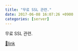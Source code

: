 ```yaml
---
title: "무료 SSL 관련."
date: 2017-06-08 16:07:26 +0900
categories: [server]
---
```


무료 SSL 관련.




[🔗link](http://www.mins01.com/mh/tech/read/1092)